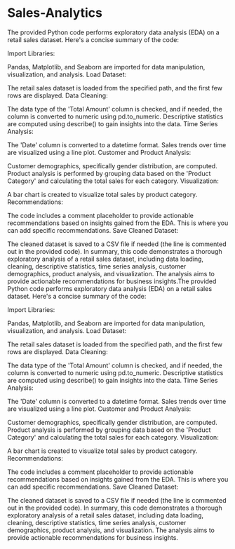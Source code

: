 # Sales-Analytics

The provided Python code performs exploratory data analysis (EDA) on a retail sales dataset. Here's a concise summary of the code:

Import Libraries:

Pandas, Matplotlib, and Seaborn are imported for data manipulation, visualization, and analysis.
Load Dataset:

The retail sales dataset is loaded from the specified path, and the first few rows are displayed.
Data Cleaning:

The data type of the 'Total Amount' column is checked, and if needed, the column is converted to numeric using pd.to_numeric.
Descriptive statistics are computed using describe() to gain insights into the data.
Time Series Analysis:

The 'Date' column is converted to a datetime format.
Sales trends over time are visualized using a line plot.
Customer and Product Analysis:

Customer demographics, specifically gender distribution, are computed.
Product analysis is performed by grouping data based on the 'Product Category' and calculating the total sales for each category.
Visualization:

A bar chart is created to visualize total sales by product category.
Recommendations:

The code includes a comment placeholder to provide actionable recommendations based on insights gained from the EDA. This is where you can add specific recommendations.
Save Cleaned Dataset:

The cleaned dataset is saved to a CSV file if needed (the line is commented out in the provided code).
In summary, this code demonstrates a thorough exploratory analysis of a retail sales dataset, including data loading, cleaning, descriptive statistics, time series analysis, customer demographics, product analysis, and visualization. The analysis aims to provide actionable recommendations for business insights.The provided Python code performs exploratory data analysis (EDA) on a retail sales dataset. Here's a concise summary of the code:

Import Libraries:

Pandas, Matplotlib, and Seaborn are imported for data manipulation, visualization, and analysis.
Load Dataset:

The retail sales dataset is loaded from the specified path, and the first few rows are displayed.
Data Cleaning:

The data type of the 'Total Amount' column is checked, and if needed, the column is converted to numeric using pd.to_numeric.
Descriptive statistics are computed using describe() to gain insights into the data.
Time Series Analysis:

The 'Date' column is converted to a datetime format.
Sales trends over time are visualized using a line plot.
Customer and Product Analysis:

Customer demographics, specifically gender distribution, are computed.
Product analysis is performed by grouping data based on the 'Product Category' and calculating the total sales for each category.
Visualization:

A bar chart is created to visualize total sales by product category.
Recommendations:

The code includes a comment placeholder to provide actionable recommendations based on insights gained from the EDA. This is where you can add specific recommendations.
Save Cleaned Dataset:

The cleaned dataset is saved to a CSV file if needed (the line is commented out in the provided code).
In summary, this code demonstrates a thorough exploratory analysis of a retail sales dataset, including data loading, cleaning, descriptive statistics, time series analysis, customer demographics, product analysis, and visualization. The analysis aims to provide actionable recommendations for business insights.
